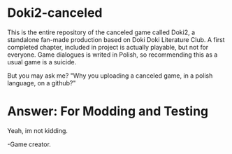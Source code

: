 # Doki2-canceled
This is the entire repository of the canceled game called Doki2, a standalone fan-made
production based on Doki Doki Literature Club.
A first completed chapter, included in project is actually playable, but not
for everyone.
Game dialogues is writed in Polish, so recommending this as a usual game is a suicide.

But you may ask me? "Why you uploading a canceled game, in a polish language, on a github?"

# Answer: For Modding and Testing
Yeah, im not kidding.

-Game creator.
